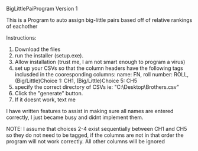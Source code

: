 BigLittlePaiProgram Version 1

This is a Program to auto assign big-little pairs based off of relative rankings of eachother


Instructions: 
1. Download the files
2. run the installer (setup.exe).
3. Allow installation (trust me, I am not smart enough to program a virus)
4. set up your CSVs so that the column headers have the following tags inclusded in the cooresponding columns:
  name: FN,
  roll number: ROLL,
  (Big/Little)Choice 1: CH1,
  (Big/Little)Choice 5: CH5
5. specify the correct directory of CSVs ie: "C:\Desktop\Brothers.csv"
6. Click the "generate" button.
7. If it doesnt work, text me


I have written features to assist in making sure all names are entered correctly, I just became busy and didnt implement them.

NOTE: I assume that choices 2-4 exist sequentially between CH1 and CH5 so they do not need to be tagged, 
  if the columns are not in that order the program will not work correctly. All other columns will be ignored
